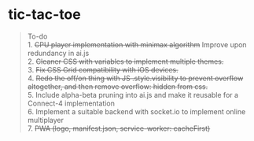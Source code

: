 # tic-tac-toe

> To-do  
    1. ~~CPU player implementation with minimax algorithm~~ Improve upon redundancy in ai.js  
    2. ~~Cleaner CSS with variables to implement multiple themes.~~   
    3. ~~Fix CSS Grid compatibility with iOS devices.~~   
    4. ~~Redo the off/on thing with JS .style.visibility to prevent overflow altogether, and then remove overflow: hidden from css.~~  
    5. Include alpha-beta pruning into ai.js and make it reusable for a Connect-4 implementation  
    6. Implement a suitable backend with socket.io to implement online multiplayer    
    7. ~~PWA (logo, manifest.json, service-worker: cacheFirst)~~
